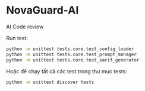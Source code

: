 # NovaGuard-AI
AI Code review

Run test:

```bash
python -m unittest tests.core.test_config_loader
python -m unittest tests.core.test_prompt_manager
python -m unittest tests.core.test_sarif_generator
```

Hoặc để chạy tất cả các test trong thư mục tests: 

```bash
python -m unittest discover tests

```
